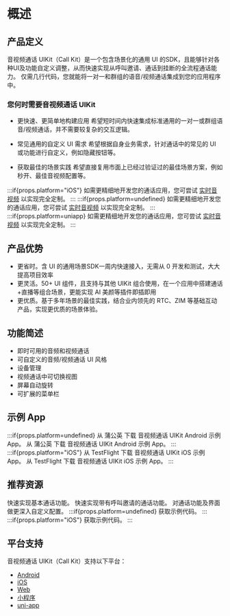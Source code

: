 # 概述

## 产品定义

音视频通话 UIKit（Call Kit）是一个包含场景化的通用 UI 的SDK，且能够针对各种UI及功能自定义调整，从而快速实现从呼叫邀请、通话到挂断的全流程通话能力。
仅需几行代码，您就能将一对一和群组的语音/视频通话集成到您的应用程序中。


### 您何时需要音视频通话 UIKit

- 更快速、更简单地构建应用
希望短时间内快速集成标准通用的一对一或群组语音/视频通话，并不需要较复杂的交互逻辑。

- 常见通用的自定义 UI 需求
希望根据自身业务需求，针对通话中的常见的 UI 或功能进行自定义，例如隐藏按钮等。

- 获取最佳的场景实践
希望直接复用市面上已经过验证过的最佳场景方案，例如秒开、最佳音视频配置等。

:::if{props.platform="iOS"}
如需更精细地开发您的通话应用，您可尝试 [实时音视频](https://doc-zh.zego.im/article/overview?key=ExpressVideoSDK&platform=ios&language=objective-c) 以实现完全定制。
:::
:::if{props.platform=undefined}
如需更精细地开发您的通话应用，您可尝试 [实时音视频](https://doc-zh.zego.im/article/overview?key=ExpressVideoSDK&platform=android&language=Java) 以实现完全定制。
:::
:::if{props.platform=uniapp}
如需更精细地开发您的通话应用，您可尝试 [实时音视频](https://doc-zh.zego.im/article/overview?key=ExpressVideoSDK&platform=uni-app&language=javascript) 以实现完全定制。
:::


## 产品优势
- 更省时。含 UI 的通用场景SDK一周内快速接入，无需从 0 开发和测试，大大提高项目效率
- 更灵活。50+ UI 组件，且支持与其他 UIKit 组合使用，在一个应用中搭建通话+直播等组合场景，更能实现 AI 美颜等插件即插即用
- 更优质。基于多年场景的最佳实践，结合业内领先的 RTC、ZIM 等基础互动产品，实现更优质的场景体验。

## 功能简述

- 即时可用的音频和视频通话
- 可自定义的音频/视频通话 UI 风格
- 设备管理
- 视频通话中可切换视图
- 屏幕自动旋转
- 可扩展的菜单栏

## 示例 App

<CardGroup cols={2}>
:::if{props.platform=undefined}
<Card title="蒲公英（在线呼叫）" href="https://www.pgyer.com/5xYLmvGY" target="_blank">
  从 蒲公英 下载 音视频通话 UIKit Android 示例 App。
</Card>
<Card title="蒲公英（含离线呼叫）" href="https://www.pgyer.com/16af0d71ddb1758354dc55cddb48494e"  target="_blank">
  从 蒲公英 下载 音视频通话 UIKit Android 示例 App。
</Card>
:::
:::if{props.platform="iOS"}
  <Card title="TestFlight（无VoIP）" href="https://testflight.apple.com/join/orQ0uQzj"  target="_blank">
  从 TestFlight 下载 音视频通话 UIKit iOS 示例 App。
</Card>
<Card title="TestFlight（含VoIP）" href="https://testflight.apple.com/join/n558aDbS"  target="_blank">
  从 TestFlight 下载 音视频通话 UIKit iOS 示例 App。
</Card>
:::
</CardGroup>



## 推荐资源

<CardGroup cols={2}>
<Card title="快速开始（基本通话）" href="/callkit-ios/quick-start">
快速实现基本通话功能。
</Card>
<Card title="快速开始（包含呼叫邀请）"  href="/callkit-ios/quick-start-(with-call-invitation)">
快速实现带有呼叫邀请的通话功能。
</Card>
<Card title="自定义通话"  href="/callkit-ios/calling-config/overview">
对通话功能及界面做更深入自定义配置。
</Card>
:::if{props.platform=undefined}
<Card title="示例代码"  href="https://github.com/ZEGOCLOUD/zego_uikit_prebuilt_call_example_android" target="_blank">
获取示例代码。
</Card>
:::
:::if{props.platform="iOS"}
<Card title="示例代码"  href="https://github.com/ZEGOCLOUD/zego_uikit_prebuilt_call_example_ios" target="_blank">
获取示例代码。
</Card>
:::
</CardGroup>

## 平台支持

音视频通话 UIKit（Call Kit）支持以下平台：

- [Android](https://doc-zh.zego.im/callkit-android/overview)
- [iOS](https://doc-zh.zego.im/callkit-ios/overview) 
- [Web](https://doc-zh.zego.im/callkit-web/overview)
- [小程序](https://doc-zh.zego.im/callkit-miniprogram/overview)
- [uni-app](https://doc-zh.zego.im/callkit-uniapp/overview)
<Content platform="iOS"/>